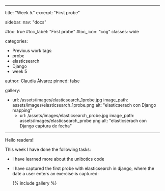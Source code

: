 
---
title: "Week 5."
excerpt: "First probe"

sidebar:
  nav: "docs"

#toc: true
#toc_label: "First probe"
#toc_icon: "cog"
classes: wide

categories:
- Previous work
tags:
- probe
- elasticsearch
- Django
- week 5

author: Claudia Álvarez
pinned: false

gallery:
  - url: /assets/images/elasticsearch_1probe.jpg
    image_path: assets/images/elasticsearch_1probe.png
    alt: "elasticserach con Django mapping"
    - url: /assets/images/elasticsearch_probe.jpg
    image_path: assets/images/elasticsearch_probe.png
    alt: "elasticserach con Django captura de fecha"
---
 Hello readers!
 
 This week I have done the following tasks:
 
- I have learned more about the unibotics code
- I have captured the first probe with elasticsearch in django, where the date a user enters an exercise is captured:

  {% include gallery %}
